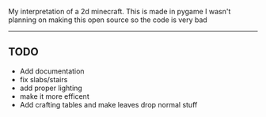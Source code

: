 My interpretation of a 2d minecraft. This is made in pygame
I wasn't planning on making this open source so the code is very bad

---
## TODO
  - Add documentation
  - fix slabs/stairs
  - add proper lighting
  - make it more efficent
  - Add crafting tables and make leaves drop normal stuff
